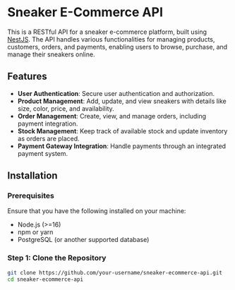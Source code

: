 # Sneaker E-Commerce API

This is a RESTful API for a sneaker e-commerce platform, built using [NestJS](https://nestjs.com/). The API handles various functionalities for managing products, customers, orders, and payments, enabling users to browse, purchase, and manage their sneakers online.

## Features

- **User Authentication**: Secure user authentication and authorization.
- **Product Management**: Add, update, and view sneakers with details like size, color, price, and availability.
- **Order Management**: Create, view, and manage orders, including payment integration.
- **Stock Management**: Keep track of available stock and update inventory as orders are placed.
- **Payment Gateway Integration**: Handle payments through an integrated payment system.

## Installation

### Prerequisites

Ensure that you have the following installed on your machine:

- Node.js (>=16)
- npm or yarn
- PostgreSQL (or another supported database)

### Step 1: Clone the Repository

```bash
git clone https://github.com/your-username/sneaker-ecommerce-api.git
cd sneaker-ecommerce-api

